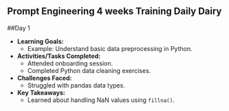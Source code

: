 ## Prompt Engineering 4 weeks Training Daily Dairy

##Day 1 
- **Learning Goals:**  
  - Example: Understand basic data preprocessing in Python.
- **Activities/Tasks Completed:**  
  - Attended onboarding session.
  - Completed Python data cleaning exercises.
- **Challenges Faced:**  
  - Struggled with pandas data types.
- **Key Takeaways:**  
  - Learned about handling NaN values using `fillna()`.
